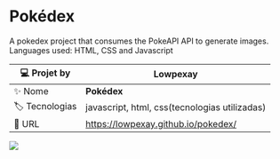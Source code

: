 # Pokédex

A pokedex project that consumes the PokeAPI API to generate images. 
<br>
Languages ​​used: HTML, CSS and Javascript

| :computer: Projet by |  Lowpexay   |
| -------------  | --- |
| :sparkles: Nome        | **Pokédex**
| :label: Tecnologias | javascript, html, css(tecnologias utilizadas)
| :rocket: URL       | https://lowpexay.github.io/pokedex/

![](https://i0.wp.com/thewestnews.com/wp-content/uploads/2022/01/Sycamore_Mega_Garchomp.webp?fit=1566%2C881&ssl=1)


